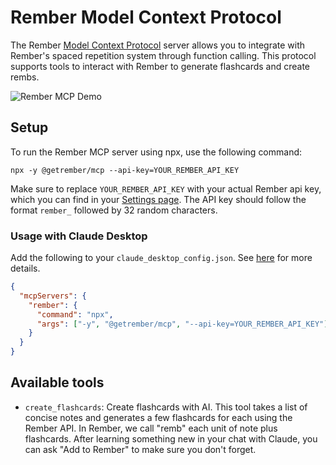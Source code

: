 # Rember Model Context Protocol

The Rember [Model Context Protocol](https://modelcontextprotocol.com/) server allows you to integrate with Rember's spaced repetition system through function calling. This protocol supports tools to interact with Rember to generate flashcards and create rembs.

![Rember MCP Demo](https://github.com/rember/rember-mcp/blob/main/assets/what-is-active-recall.gif?raw=true)

## Setup

To run the Rember MCP server using npx, use the following command:

```
npx -y @getrember/mcp --api-key=YOUR_REMBER_API_KEY
```

Make sure to replace `YOUR_REMBER_API_KEY` with your actual Rember api key, which you can find in your [Settings page](https://rember.com/settings#rember-mcp-server). The API key should follow the format `rember_` followed by 32 random characters.

### Usage with Claude Desktop

Add the following to your `claude_desktop_config.json`. See [here](https://modelcontextprotocol.io/quickstart/user) for more details.

```json
{
  "mcpServers": {
    "rember": {
      "command": "npx",
      "args": ["-y", "@getrember/mcp", "--api-key=YOUR_REMBER_API_KEY"]
    }
  }
}
```

## Available tools

- `create_flashcards`: Create flashcards with AI. This tool takes a list of concise notes and generates a few flashcards for each using the Rember API. In Rember, we call "remb" each unit of note plus flashcards. After learning something new in your chat with Claude, you can ask "Add to Rember" to make sure you don't forget.
